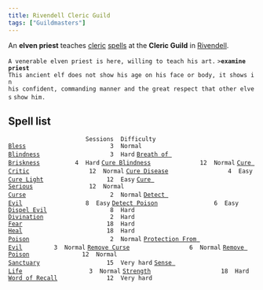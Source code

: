 ```yaml
---
title: Rivendell Cleric Guild
tags: ["Guildmasters"]
---
```

An **elven priest** teaches [cleric](cleric "wikilink")
[spells](spell "wikilink") at the **Cleric Guild** in
[Rivendell](Rivendell "wikilink").

`A venerable elven priest is here, willing to teach his art.`
`>`**`examine priest`**
`This ancient elf does not show his age on his face or body, it shows in`
`his confident, commanding manner and the great respect that other elves`
`show him.`

## Spell list

`                      Sessions  Difficulty`
[`Bless`](Bless "wikilink")`                        3  Normal`
[`Blindness`](Blindness "wikilink")`                    3  Hard`
[`Breath of Briskness`](Breath_of_Briskness "wikilink")`          4  Hard`
[`Cure Blindness`](Cure_Blindness "wikilink")`              12  Normal`
[`Cure Critic`](Cure_Critic "wikilink")`                 12  Normal`
[`Cure Disease`](Cure_Disease "wikilink")`                 4  Easy`
[`Cure Light`](Cure_Light "wikilink")`                  12  Easy`
[`Cure Serious`](Cure_Serious "wikilink")`                12  Normal`
[`Curse`](Curse "wikilink")`                        2  Normal`
[`Detect Evil`](Detect_Evil "wikilink")`                  8  Easy`
[`Detect Poison`](Detect_Poison "wikilink")`                6  Easy`
[`Dispel Evil`](Dispel_Evil "wikilink")`                  8  Hard`
[`Divination`](Divination "wikilink")`                   2  Hard`
[`Fear`](Fear "wikilink")`                        18  Hard`
[`Heal`](Heal "wikilink")`                        18  Hard`
[`Poison`](Poison "wikilink")`                       2  Normal`
[`Protection From Evil`](Protection_From_Evil "wikilink")`         3  Normal`
[`Remove Curse`](Remove_Curse "wikilink")`                 6  Normal`
[`Remove Poison`](Remove_Poison "wikilink")`               12  Normal`
[`Sanctuary`](Sanctuary "wikilink")`                   15  Very hard`
[`Sense Life`](Sense_Life "wikilink")`                   3  Normal`
[`Strength`](Strength_Spell "wikilink")`                    18  Hard`
[`Word of Recall`](Word_of_Recall "wikilink")`              12  Very hard`

